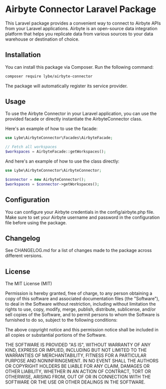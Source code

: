 # Airbyte Connector Laravel Package

This Laravel package provides a convenient way to connect to Airbyte APIs from your Laravel applications. Airbyte is an open-source data integration platform that helps you replicate data from various sources to your data warehouse or destination of choice.

## Installation

You can install this package via Composer. Run the following command:

```bash
composer require lybe/airbyte-connector
```

The package will automatically register its service provider.

## Usage
To use the Airbyte Connector in your Laravel application, you can use the provided facade or directly instantiate the AirbyteConnector class.

Here's an example of how to use the facade:

```php
use Lybe\AirbyteConnector\Facades\AirbyteFacade;

// Fetch all workspaces
$workspaces = AirbyteFacade::getWorkspaces();
```

And here's an example of how to use the class directly:

```php
use Lybe\AirbyteConnector\AirbyteConnector;

$connector = new AirbyteConnector();
$workspaces = $connector->getWorkspaces();
```

## Configuration
You can configure your Airbyte credentials in the config/airbyte.php file. Make sure to set your Airbyte username and password in the configuration file before using the package.

## Changelog
See CHANGELOG.md for a list of changes made to the package across different versions.

## License
The MIT License (MIT)

Permission is hereby granted, free of charge, to any person obtaining a copy of this software and associated documentation files (the "Software"), to deal in the Software without restriction, including without limitation the rights to use, copy, modify, merge, publish, distribute, sublicense, and/or sell copies of the Software, and to permit persons to whom the Software is furnished to do so, subject to the following conditions:

The above copyright notice and this permission notice shall be included in all copies or substantial portions of the Software.

THE SOFTWARE IS PROVIDED "AS IS", WITHOUT WARRANTY OF ANY KIND, EXPRESS OR IMPLIED, INCLUDING BUT NOT LIMITED TO THE WARRANTIES OF MERCHANTABILITY, FITNESS FOR A PARTICULAR PURPOSE AND NONINFRINGEMENT. IN NO EVENT SHALL THE AUTHORS OR COPYRIGHT HOLDERS BE LIABLE FOR ANY CLAIM, DAMAGES OR OTHER LIABILITY, WHETHER IN AN ACTION OF CONTRACT, TORT OR OTHERWISE, ARISING FROM, OUT OF OR IN CONNECTION WITH THE SOFTWARE OR THE USE OR OTHER DEALINGS IN THE SOFTWARE.

